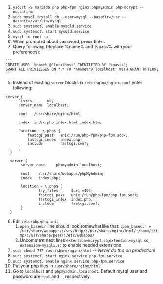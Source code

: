 1. `yaourt -S mariadb php php-fpm nginx phpmyadmin php-mcrypt --noconfirm`
2. `sudo mysql_install_db --user=mysql --basedir=/usr --datadir=/var/lib/mysql`
3. `sudo systemctl enable mysqld.service`
4. `sudo systemctl start mysqld.service`
5. `mysql -u root -p`
  1. When prompted about password, press Enter.
  2. Query following (Replace %name% and %pass% with your preferences):

    ```
    CREATE USER '%name%'@'localhost' IDENTIFIED BY '%pass%';
    GRANT ALL PRIVILEGES ON *.* TO '%name%'@'localhost' WITH GRANT OPTION;
    ```
5. Instead of existing `server` blocks in `/etc/nginx/nginx.conf` enter following:
  ```
  server {
        listen       80;
        server_name  localhost;
        
        root   /usr/share/nginx/html;

        index  index.php index.html index.htm;

        location ~ \.php$ {
            fastcgi_pass   unix:/run/php-fpm/php-fpm.sock;
            fastcgi_index  index.php;
            include        fastcgi.conf;
        }
    }

    server {
         server_name     phpmyadmin.localhost;
 
         root    /usr/share/webapps/phpMyAdmin;
         index   index.php;
 
         location ~ \.php$ {
                 try_files      $uri =404;
                 fastcgi_pass   unix:/run/php-fpm/php-fpm.sock;
                 fastcgi_index  index.php;
                 include        fastcgi.conf;
         }
    }
  ```
6. Edit `/etc/php/php.ini`:
    1. `open_basedir` line should look somewhat like that: `open_basedir = /usr/share/webapps/:/srv/http/:/usr/share/nginx/html/:/home/:/tmp/:/usr/share/pear/:/etc/webapps/`
    2. Uncomment next lines `extension=mcrypt.so`,`extension=mysql.so`, `extension=mysqli.so` to enable needed extensions
7. `sudo chmod 777 /usr/share/nginx/html` -- _Never do this on production!_
8. `sudo systemctl start nginx.service php-fpm.service`
9. `sudo systemctl enable nginx.service php-fpm.service`
10. Put your php files in `/usr/share/nginx/html`.
11. Go to `localhost` and `phpmyadmin.localhost`. Default mysql user and password are `root` and ``, respectively.
